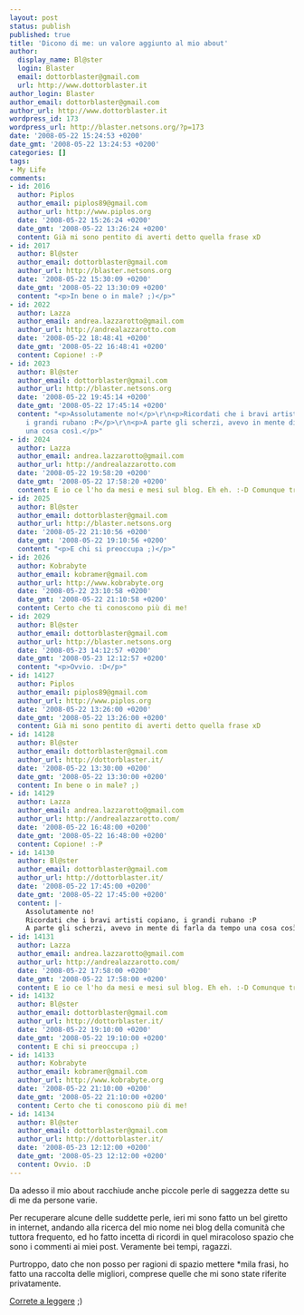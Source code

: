 ```yaml
---
layout: post
status: publish
published: true
title: 'Dicono di me: un valore aggiunto al mio about'
author:
  display_name: Bl@ster
  login: Blaster
  email: dottorblaster@gmail.com
  url: http://www.dottorblaster.it
author_login: Blaster
author_email: dottorblaster@gmail.com
author_url: http://www.dottorblaster.it
wordpress_id: 173
wordpress_url: http://blaster.netsons.org/?p=173
date: '2008-05-22 15:24:53 +0200'
date_gmt: '2008-05-22 13:24:53 +0200'
categories: []
tags:
- My Life
comments:
- id: 2016
  author: Piplos
  author_email: piplos89@gmail.com
  author_url: http://www.piplos.org
  date: '2008-05-22 15:26:24 +0200'
  date_gmt: '2008-05-22 13:26:24 +0200'
  content: Già mi sono pentito di averti detto quella frase xD
- id: 2017
  author: Bl@ster
  author_email: dottorblaster@gmail.com
  author_url: http://blaster.netsons.org
  date: '2008-05-22 15:30:09 +0200'
  date_gmt: '2008-05-22 13:30:09 +0200'
  content: "<p>In bene o in male? ;)</p>"
- id: 2022
  author: Lazza
  author_email: andrea.lazzarotto@gmail.com
  author_url: http://andrealazzarotto.com
  date: '2008-05-22 18:48:41 +0200'
  date_gmt: '2008-05-22 16:48:41 +0200'
  content: Copione! :-P
- id: 2023
  author: Bl@ster
  author_email: dottorblaster@gmail.com
  author_url: http://blaster.netsons.org
  date: '2008-05-22 19:45:14 +0200'
  date_gmt: '2008-05-22 17:45:14 +0200'
  content: "<p>Assolutamente no!</p>\r\n<p>Ricordati che i bravi artisti copiano,
    i grandi rubano :P</p>\r\n<p>A parte gli scherzi, avevo in mente di farla da tempo
    una cosa così.</p>"
- id: 2024
  author: Lazza
  author_email: andrea.lazzarotto@gmail.com
  author_url: http://andrealazzarotto.com
  date: '2008-05-22 19:58:20 +0200'
  date_gmt: '2008-05-22 17:58:20 +0200'
  content: E io ce l'ho da mesi e mesi sul blog. Eh eh. :-D Comunque tranquillo. ;-)
- id: 2025
  author: Bl@ster
  author_email: dottorblaster@gmail.com
  author_url: http://blaster.netsons.org
  date: '2008-05-22 21:10:56 +0200'
  date_gmt: '2008-05-22 19:10:56 +0200'
  content: "<p>E chi si preoccupa ;)</p>"
- id: 2026
  author: Kobrabyte
  author_email: kobramer@gmail.com
  author_url: http://www.kobrabyte.org
  date: '2008-05-22 23:10:58 +0200'
  date_gmt: '2008-05-22 21:10:58 +0200'
  content: Certo che ti conoscono più di me!
- id: 2029
  author: Bl@ster
  author_email: dottorblaster@gmail.com
  author_url: http://blaster.netsons.org
  date: '2008-05-23 14:12:57 +0200'
  date_gmt: '2008-05-23 12:12:57 +0200'
  content: "<p>Ovvio. :D</p>"
- id: 14127
  author: Piplos
  author_email: piplos89@gmail.com
  author_url: http://www.piplos.org
  date: '2008-05-22 13:26:00 +0200'
  date_gmt: '2008-05-22 13:26:00 +0200'
  content: Già mi sono pentito di averti detto quella frase xD
- id: 14128
  author: Bl@ster
  author_email: dottorblaster@gmail.com
  author_url: http://dottorblaster.it/
  date: '2008-05-22 13:30:00 +0200'
  date_gmt: '2008-05-22 13:30:00 +0200'
  content: In bene o in male? ;)
- id: 14129
  author: Lazza
  author_email: andrea.lazzarotto@gmail.com
  author_url: http://andrealazzarotto.com/
  date: '2008-05-22 16:48:00 +0200'
  date_gmt: '2008-05-22 16:48:00 +0200'
  content: Copione! :-P
- id: 14130
  author: Bl@ster
  author_email: dottorblaster@gmail.com
  author_url: http://dottorblaster.it/
  date: '2008-05-22 17:45:00 +0200'
  date_gmt: '2008-05-22 17:45:00 +0200'
  content: |-
    Assolutamente no!
    Ricordati che i bravi artisti copiano, i grandi rubano :P
    A parte gli scherzi, avevo in mente di farla da tempo una cosa così.
- id: 14131
  author: Lazza
  author_email: andrea.lazzarotto@gmail.com
  author_url: http://andrealazzarotto.com/
  date: '2008-05-22 17:58:00 +0200'
  date_gmt: '2008-05-22 17:58:00 +0200'
  content: E io ce l'ho da mesi e mesi sul blog. Eh eh. :-D Comunque tranquillo. ;-)
- id: 14132
  author: Bl@ster
  author_email: dottorblaster@gmail.com
  author_url: http://dottorblaster.it/
  date: '2008-05-22 19:10:00 +0200'
  date_gmt: '2008-05-22 19:10:00 +0200'
  content: E chi si preoccupa ;)
- id: 14133
  author: Kobrabyte
  author_email: kobramer@gmail.com
  author_url: http://www.kobrabyte.org
  date: '2008-05-22 21:10:00 +0200'
  date_gmt: '2008-05-22 21:10:00 +0200'
  content: Certo che ti conoscono più di me!
- id: 14134
  author: Bl@ster
  author_email: dottorblaster@gmail.com
  author_url: http://dottorblaster.it/
  date: '2008-05-23 12:12:00 +0200'
  date_gmt: '2008-05-23 12:12:00 +0200'
  content: Ovvio. :D
---
```

<p>Da adesso il mio about racchiude anche piccole perle di saggezza dette su di me da persone varie.</p>
<p>Per recuperare alcune delle suddette perle, ieri mi sono fatto un bel giretto in internet, andando alla ricerca del mio nome nei blog della comunità che tuttora frequento, ed ho fatto incetta di ricordi in quel miracoloso spazio che sono i commenti ai miei post. Veramente bei tempi, ragazzi.</p>
<p>Purtroppo, dato che non posso per ragioni di spazio mettere *mila frasi, ho fatto una raccolta delle migliori, comprese quelle che mi sono state riferite privatamente.</p>
<p><a href="http://blaster.netsons.org/info/">Correte a leggere</a> ;)</p>
